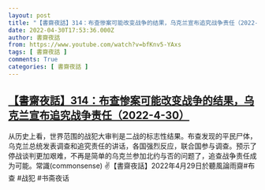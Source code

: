 ```yaml
---
layout: post
title: "【書齋夜話】314：布查惨案可能改变战争的结果，乌克兰宣布追究战争责任（2022-4-30）"
date: 2022-04-30T17:53:36.000Z
author: 書齋夜話
from: https://www.youtube.com/watch?v=bfKnv5-YAxs
tags: [ 書齋夜話 ]
comments: True
categories: [ 書齋夜話 ]
---
```

<!--1651341216000-->
[【書齋夜話】314：布查惨案可能改变战争的结果，乌克兰宣布追究战争责任（2022-4-30）](https://www.youtube.com/watch?v=bfKnv5-YAxs)
------

<div>
从历史上看，世界范围的战犯大审判是二战的标志性结果。布查发现的平民尸体，乌克兰总统发表调查和追究责任的讲话，各国强烈反应，联合国参与调查。预示了停战谈判更加艰难，不再是简单的乌克兰参加北约与否的问题了，追查战争责任成为可能。常識(commonsense) ✌【書齋夜話】2022年4月29日於聽風論雨齋#布查 #战犯 #书斋夜话
</div>
